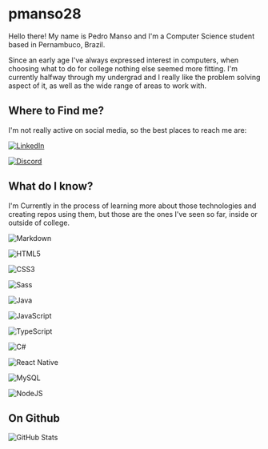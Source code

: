 # pmanso28

Hello there! My name is Pedro Manso and I'm a Computer Science student based in Pernambuco, Brazil.

Since an early age I've always expressed interest in computers, when choosing what to do for college nothing else seemed more fitting. I'm currently halfway through my undergrad and I really like the problem solving aspect of it, as well as the wide range of areas to work with.

## Where to Find me?
I'm not really active on social media, so the best places to reach me are:

[![LinkedIn](https://img.shields.io/badge/LinkedIn-0077B5?style=for-the-badge&logo=linkedin&logoColor=white)](https://www.linkedin.com/in/pedromansorod/)

[![Discord](https://img.shields.io/badge/Discord-7289DA?style=for-the-badge&logo=discord&logoColor=white)](https://www.discord.com/channels/@ai_papai/)

## What do I know?
I'm Currently in the process of learning more about those technologies and creating repos using them, but those are the ones I've seen so far, inside or outside of college.

![Markdown](https://img.shields.io/badge/Markdown-000?style=for-the-badge&logo=markdown)

![HTML5](https://img.shields.io/badge/HTML5-E34F26?style=for-the-badge&logo=html5&logoColor=white)

![CSS3](https://img.shields.io/badge/CSS3-1572B6?style=for-the-badge&logo=css3&logoColor=white)

![Sass](https://img.shields.io/badge/Sass-000?style=for-the-badge&logo=sass)

![Java](https://img.shields.io/badge/java-%23ED8B00.svg?style=for-the-badge&logo=openjdk&logoColor=white)

![JavaScript](https://img.shields.io/badge/JavaScript-F7DF1E?style=for-the-badge&logo=javascript&logoColor=black)

![TypeScript](https://img.shields.io/badge/TypeScript-007ACC?style=for-the-badge&logo=typescript&logoColor=white)

![C#](https://img.shields.io/badge/C%23-239120?style=for-the-badge&logo=c-sharp&logoColor=white)

![React Native](https://img.shields.io/badge/React_Native-20232A?style=for-the-badge&logo=react&logoColor=61DAFB)

![MySQL](https://img.shields.io/badge/MySQL-00000F?style=for-the-badge&logo=mysql&logoColor=white)

![NodeJS](https://img.shields.io/badge/node.js-6DA55F?style=for-the-badge&logo=node.js&logoColor=white)

## On Github 

![GitHub Stats](https://github-readme-stats.vercel.app/api?username=pmanso28&theme=transparent&bg_color=000&border_color=EDB508&show_icons=true&icon_color=EDB508&title_color=a143fa&text_color=FFF)
